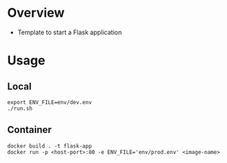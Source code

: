 # Overview
- Template to start a Flask application

# Usage

## Local 
```
export ENV_FILE=env/dev.env
./run.sh
```

## Container
```
docker build . -t flask-app
docker run -p <host-port>:80 -e ENV_FILE='env/prod.env' <image-name>
```
